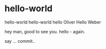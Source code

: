 # hello-world
hello-world hello-world hello Oliver Hello Weber

hey man, good to see you.
hello - again.

say ... commit..